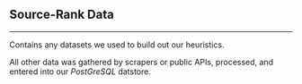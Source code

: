 ## Source-Rank Data
-------

Contains any datasets we used to build out our heuristics.

All other data was gathered by scrapers or public APIs, processed, and entered into our *PostGreSQL* datstore.
